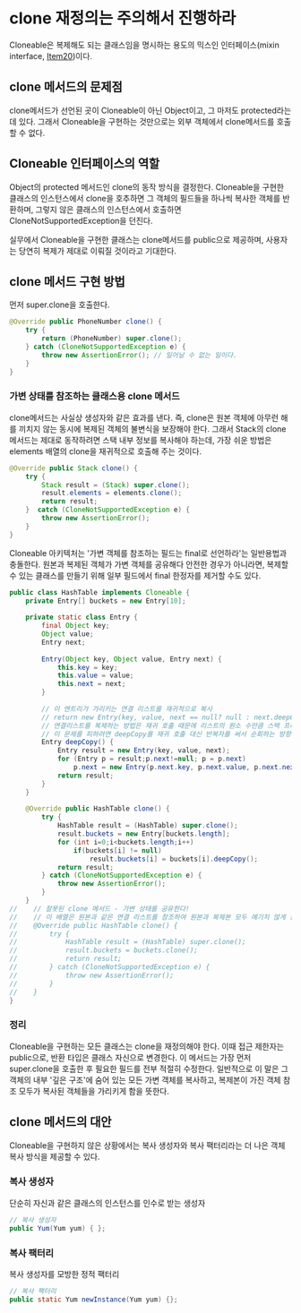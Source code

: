 # clone 재정의는 주의해서 진행하라
Cloneable은 복제해도 되는 클래스임을 명시하는 용도의 믹스인 인터페이스(mixin interface, [Item20]())이다.

## clone 메서드의 문제점
clone메서드가 선언된 곳이 Cloneable이 아닌 Object이고, 그 마저도 protected라는 데 있다. 그래서 Cloneable을 구현하는 것만으로는 외부 객체에서 clone메서드를 호출할 수 없다. 

## Cloneable 인터페이스의 역할
Object의 protected 메서드인 clone의 동작 방식을 결정한다. Cloneable을 구현한 클래스의 인스턴스에서 clone을 호추하면 그 객체의 필드들을 하나씩 복사한 객체를 반환하며, 그렇지 않은 클래스의 인스턴스에서 호출하면 CloneNotSupportedException을 던진다.

실무에서 Cloneable을 구현한 클래스는 clone메서드를 public으로 제공하며, 사용자는 당연히 복제가 제대로 이뤄질 것이라고 기대한다.

## clone 메서드 구현 방법
먼저 super.clone을 호출한다.

```java
@Override public PhoneNumber clone() {
    try {
        return (PhoneNumber) super.clone();
    } catch (CloneNotSupportedException e) {
        throw new AssertionError(); // 일어날 수 없는 일이다.
    }
}
```
### 가변 상태를 참조하는 클래스용 clone 메서드
clone메서드는 사실상 생성자와 같은 효과를 낸다. 즉, clone은 원본 객체에 아무런 해를 끼치지 않는 동시에 복제된 객체의 불변식을 보장해야 한다.
그래서 Stack의 clone메서드는 제대로 동작하려면 스택 내부 정보를 복사해야 하는데, 가장 쉬운 방법은 elements 배열의 clone을 재귀적으로 호출해 주는 것이다.

```java
@Override public Stack clone() {
    try {
        Stack result = (Stack) super.clone();
        result.elements = elements.clone();
        return result;
    }  catch (CloneNotSupportedException e) {
        throw new AssertionError();
    }
}
```

Cloneable 아키텍처는 '가변 객체를 참조하는 필드는 final로 선언하라'는 일반용법과 충돌한다. 원본과 복제된 객체가 가변 객체를 공유해다 안전한 경우가 아니라면, 복제할 수 있는 클래스를 만들기 위해 일부 필드에서 final 한정자를 제거할 수도 있다.

```java
public class HashTable implements Cloneable {
    private Entry[] buckets = new Entry[10];
    
    private static class Entry {
        final Object key;
        Object value;
        Entry next;
        
        Entry(Object key, Object value, Entry next) {
            this.key = key;
            this.value = value;
            this.next = next;
        }
        
        // 이 엔트리가 가리키는 연결 리스트를 재귀적으로 복사
        // return new Entry(key, value, next == null? null : next.deepCopy());
        // 연결리스트를 복제하는 방법은 재귀 호출 때문에 리스트의 원소 수만큼 스택 프레임을 소비하여, 리스트가 길면 스택 오버플로를 일으킬 위험이 있기 때문에 좋은 방법은 아니다. 
        // 이 문제를 피하려면 deepCopy를 재귀 호출 대신 반복자를 써서 순회하는 방향으로 수정해야 한다.
        Entry deepCopy() {
            Entry result = new Entry(key, value, next);
            for (Entry p = result;p.next!=null; p = p.next)
                p.next = new Entry(p.next.key, p.next.value, p.next.next);
            return result;
        }
    }
    
    @Override public HashTable clone() {
        try {
            HashTable result = (HashTable) super.clone();
            result.buckets = new Entry[buckets.length];
            for (int i=0;i<buckets.length;i++) 
                if(buckets[i] != null)
                    result.buckets[i] = buckets[i].deepCopy();
            return result;
        } catch (CloneNotSupportedException e) {
            throw new AssertionError();
        }
    }
//    // 잘못된 clone 메서드 - 가변 상태를 공유한다!
//    // 이 배열은 원본과 같은 연결 리스트를 참조하여 원본과 복제본 모두 예기치 않게 동작할 가능성이 생긴다.
//    @Override public HashTable clone() {
//        try {
//            HashTable result = (HashTable) super.clone();
//            result.buckets = buckets.clone();
//            return result;
//        } catch (CloneNotSupportedException e) {
//            throw new AssertionError();
//        }
//    }
}
```

### 정리
Cloneable을 구현하는 모든 클래스는 clone을 재정의해야 한다. 
이때 접근 제한자는 public으로, 반환 타입은 클래스 자신으로 변경한다. 
이 메서드는 가장 먼저 super.clone을 호출한 후 필요한 필드를 전부 적절히 수정한다.
일반적으로 이 말은 그 객체의 내부 '깊은 구조'에 숨어 있는 모든 가변 객체를 복사하고, 복제본이 가진 객체 참조 모두가 복사된 객체들을 가리키게 함을 뜻한다.

## clone 메서드의 대안
Cloneable을 구현하지 않은 상황에서는 복사 생성자와 복사 팩터리라는 더 나은 객체 복사 방식을 제공할 수 있다.

### 복사 생성자
단순히 자신과 같은 클래스의 인스턴스를 인수로 받는 생성자
```java
// 복사 생성자
public Yum(Yum yum) { };

```

### 복사 팩터리
복사 생성자를 모방한 정적 팩터리
```java
// 복사 팩터리
public static Yum newInstance(Yum yum) {};
```